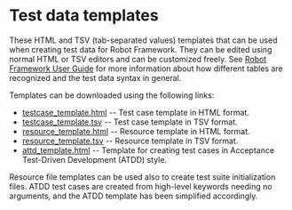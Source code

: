 # Test data templates #

These HTML and TSV (tab-separated values) templates that can be used when creating test data for Robot Framework. They can be edited using normal HTML or TSV editors and can be customized freely. See [Robot Framework User Guide](UserGuide.md) for more information about how different tables are recognized and the test data syntax in general.

Templates can be downloaded using the following links:

  * [testcase\_template.html](http://robotframework.googlecode.com/hg/templates/testcase_template.html) -- Test case template in HTML format.
  * [testcase\_template.tsv](http://robotframework.googlecode.com/hg/templates/testcase_template.tsv) -- Test case template in TSV format.
  * [resource\_template.html](http://robotframework.googlecode.com/hg/templates/resource_template.html) -- Resource template in HTML format.
  * [resource\_template.tsv](http://robotframework.googlecode.com/hg/templates/resource_template.tsv) -- Resource template in TSV format.
  * [attd\_template.html](http://robotframework.googlecode.com/hg/templates/atdd_template.html) -- Template for creating test cases in Acceptance Test-Driven Development (ATDD) style.

Resource file templates can be used also to create test suite initialization files. ATDD test cases are created from high-level keywords needing no arguments, and the ATDD template has been simplified accordingly.